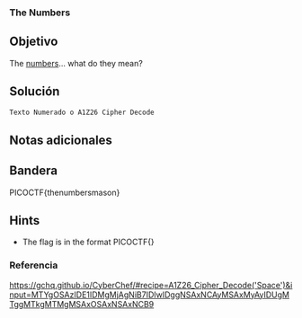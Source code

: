 ### The Numbers
## Objetivo

The [numbers](https://jupiter.challenges.picoctf.org/static/f209a32253affb6f547a585649ba4fda/the_numbers.png)... what do they mean?
## Solución
```bash
Texto Numerado o A1Z26 Cipher Decode
```
## Notas adicionales

## Bandera

PICOCTF{thenumbersmason}
## Hints

- The flag is in the format PICOCTF{}

### Referencia

https://gchq.github.io/CyberChef/#recipe=A1Z26_Cipher_Decode('Space')&input=MTYgOSAzIDE1IDMgMjAgNiB7IDIwIDggNSAxNCAyMSAxMyAyIDUgMTggMTkgMTMgMSAxOSAxNSAxNCB9
